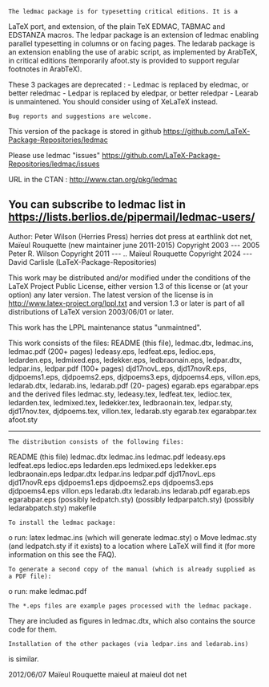     The ledmac package is for typesetting critical editions. It is a
LaTeX port, and extension, of the plain TeX EDMAC, TABMAC and EDSTANZA
macros. The ledpar package is an extension of ledmac enabling parallel
typesetting in columns or on facing pages. The ledarab package is
an extension enabling the use of arabic script, as implemented by ArabTeX, 
in critical editions (temporarily afoot.sty is provided to support regular 
footnotes in ArabTeX).

These 3 packages are deprecated :
	- Ledmac is replaced by eledmac, or better reledmac
	- Ledpar is replaced by eledpar, or better reledpar
	- Learab is unmaintened. You should consider using of XeLaTeX instead.

    Bug reports and suggestions are welcome.

This version of the package is stored in github
https://github.com/LaTeX-Package-Repositories/ledmac

Please use ledmac "issues"
https://github.com/LaTeX-Package-Repositories/ledmac/issues

URL in the CTAN : http://www.ctan.org/pkg/ledmac

You can subscribe to ledmac list in https://lists.berlios.de/pipermail/ledmac-users/
-------------------------------------------------------------------- 
  Author: Peter Wilson (Herries Press) herries dot press at earthlink dot net, Maïeul Rouquette (new maintainer june 2011-2015)
  Copyright 2003 --- 2005 Peter R. Wilson
  Copyright 2011 --- .. Maïeul Rouquette
  Copyright 2024 --- David Carlisle (LaTeX-Package-Repositories)
 
  This work may be distributed and/or modified under the
  conditions of the LaTeX Project Public License, either
  version 1.3 of this license or (at your option) any 
  later version.
  The latest version of the license is in
     http://www.latex-project.org/lppl.txt
  and version 1.3 or later is part of all distributions of
  LaTeX version 2003/06/01 or later.
 
  This work has the LPPL maintenance status "unmaintned".
 
  This work consists of the files:
   README (this file), 
   ledmac.dtx, 
   ledmac.ins,
   ledmac.pdf   (200+ pages)
   ledeasy.eps, 
   ledfeat.eps, 
   ledioc.eps, 
   ledarden.eps, 
   ledmixed.eps,
   ledekker.eps, 
   ledbraonain.eps,
   ledpar.dtx,
   ledpar.ins,
   ledpar.pdf   (100+ pages)
   djd17novL.eps,
   djd17novR.eps,
   djdpoems1.eps,
   djdpoems2.eps,
   djdpoems3.eps,
   djdpoems4.eps,
   villon.eps,
   ledarab.dtx,
   ledarab.ins,
   ledarab.pdf (20- pages)
   egarab.eps
   egarabpar.eps
and the derived files 
   ledmac.sty, 
   ledeasy.tex, 
   ledfeat.tex, 
   ledioc.tex, 
   ledarden.tex,
   ledmixed.tex,
   ledekker.tex, 
   ledbraonain.tex,
   ledpar.sty,
   djd17nov.tex,
   djdpoems.tex, 
   villon.tex,
   ledarab.sty
   egarab.tex
   egarabpar.tex
   afoot.sty

-------------------------------------------------------------------- 

    The distribution consists of the following files:
README (this file)
ledmac.dtx
ledmac.ins
ledmac.pdf
ledeasy.eps
ledfeat.eps
ledioc.eps
ledarden.eps
ledmixed.eps
ledekker.eps
ledbraonain.eps
ledpar.dtx
ledpar.ins
ledpar.pdf
djd17novL.eps
djd17novR.eps
djdpoems1.eps
djdpoems2.eps
djdpoems3.eps
djdpoems4.eps
villon.eps
ledarab.dtx
ledarab.ins
ledarab.pdf
egarab.eps
egarabpar.eps
(possibly ledpatch.sty)
(possibly ledparpatch.sty)
(possibly ledarabpatch.sty)
makefile


    To install the ledmac package:
o run: latex ledmac.ins (which will generate ledmac.sty)
o Move ledmac.sty (and ledpatch.sty if it exists) to a location where 
  LaTeX will find it (for more information on this see the FAQ).

    To generate a second copy of the manual (which is already supplied as a PDF file):
o run: make ledmac.pdf

    The *.eps files are example pages processed with the ledmac package.
They are included as figures in ledmac.dtx, which also contains the
source code for them.

    Installation of the other packages (via ledpar.ins and ledarab.ins)
is similar.
 
2012/06/07
Maïeul Rouquette
maieul at maieul dot net

